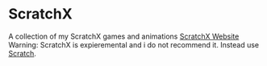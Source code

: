 # ScratchX
A collection of my ScratchX games and animations
[ScratchX Website](http://ScratchX.org) Warning: ScratchX is expieremental and i do not recommend it. Instead use [Scratch](https://scratch.mit.edu).

